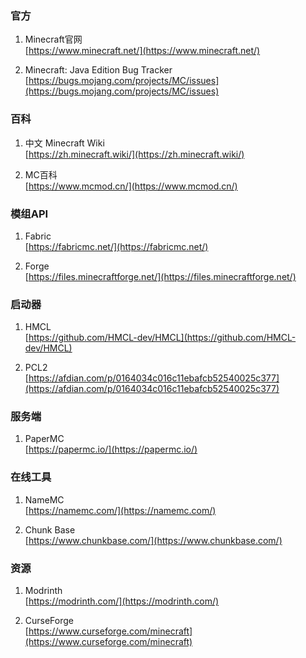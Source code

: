 ### 官方
1. Minecraft官网  
[https://www.minecraft.net/](https://www.minecraft.net/)

1. Minecraft: Java Edition Bug Tracker  
[https://bugs.mojang.com/projects/MC/issues](https://bugs.mojang.com/projects/MC/issues)


### 百科
1. 中文 Minecraft Wiki  
[https://zh.minecraft.wiki/](https://zh.minecraft.wiki/)

1. MC百科  
[https://www.mcmod.cn/](https://www.mcmod.cn/)


### 模组API
1. Fabric  
[https://fabricmc.net/](https://fabricmc.net/)

1. Forge  
[https://files.minecraftforge.net/](https://files.minecraftforge.net/)


### 启动器
1. HMCL  
[https://github.com/HMCL-dev/HMCL](https://github.com/HMCL-dev/HMCL)

1. PCL2  
[https://afdian.com/p/0164034c016c11ebafcb52540025c377](https://afdian.com/p/0164034c016c11ebafcb52540025c377)


### 服务端
1. PaperMC  
[https://papermc.io/](https://papermc.io/)


### 在线工具
1. NameMC  
[https://namemc.com/](https://namemc.com/)

1. Chunk Base  
[https://www.chunkbase.com/](https://www.chunkbase.com/)


### 资源
1. Modrinth  
[https://modrinth.com/](https://modrinth.com/)

1. CurseForge  
[https://www.curseforge.com/minecraft](https://www.curseforge.com/minecraft)
